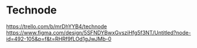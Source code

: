 # Technode
https://trello.com/b/mrDhYYB4/technode
https://www.figma.com/design/5SFNDYBwxGvsziHfg5f3NT/Untitled?node-id=492-105&p=f&t=RHRf9fLOd1gJwJMb-0
